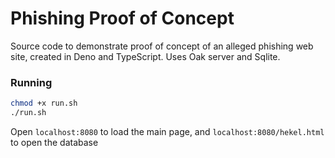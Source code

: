 # Phishing Proof of Concept

Source code to demonstrate proof of concept of an alleged phishing web site, created in Deno and TypeScript. Uses Oak server and Sqlite.

### Running
```sh
chmod +x run.sh
./run.sh
```

Open `localhost:8080` to load the main page, and `localhost:8080/hekel.html` to open the database

